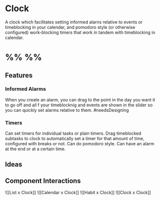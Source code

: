 # Clock 

A clock which facilitates setting informed alarns relative to events or timeblocking in your calendar, and pomodoro style (or otherwise configured) work-blocking timers that work in tandem with timeblocking in calendar.

# %% %%

## Features
### Informed Alarms
When you create an alarm, you can drag to the point in the day you want it to go off and all f your timeblocknig and events are shown in the slider so you can quickly set alarms relative to them. #needsDesigning

### Timers
Can set timers for individual tasks or plain timers. Drag timeblocked subtasks to clock to automatically set a timer for that amount of time, configured with breaks or not. Can do pomodoro style. Can have an alarm at the end or at a certain time. 

## Ideas

## Component Interactions 
![[List x Clock]]
![[Calendar x Clock]]
![[Habit x Clock]]
![[Clock x Clock]]
